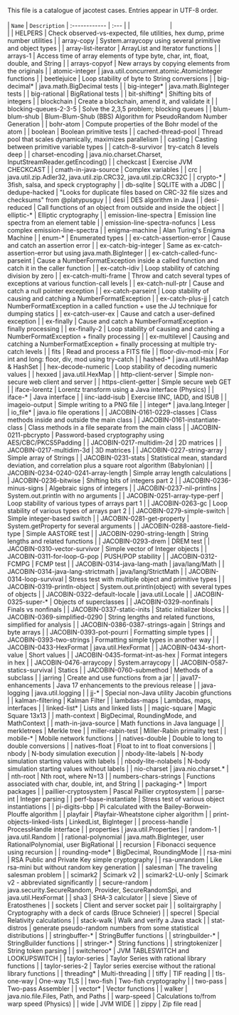 This file is a catalogue of jacotest cases. Entries appear in UTF-8 order.
<br>
<br>
| `Name` | `Description`
| :------------ | :--- |
|<img width=90/>|<img width=600/>|
|  HELPERS  | Check observed-vs-expected, file utilities, hex dump, prime number utilities |
|  array-copy  |  System.arraycopy using several primitive and object types |
|  array-list-iterator  | ArrayList and Iterator functions |
|  arrays-1  | Access time of array elements of type byte, char, int, float, double, and String |
|  arrays-copyof  | New arrays by copying elements from the originals |
|  atomic-integer  | java.util.concurrent.atomic.AtomicInteger functions |
|  beetlejuice  | Loop stability of byte to String conversions |
|  big-decimal*  | java.math.BigDecimal tests |
|  big-integer*  | java.math.BigInteger tests |
|  big-rational  | BigRational tests |
|  bit-shifting*  | Shifting bits of integers |
|  blockchain  | Create a blockchain, amend it, and validate it |
|  blocking-queues-2-3-5 | Solve the 2,3,5 problem; blocking queues |
|  blum-blum-shub | Blum-Blum-Shub (BBS) Algorithm for PseudoRandom Number Generation |
|  bohr-atom  | Compute properties of the Bohr model of the atom  |
|  boolean  | Boolean primitive tests |
|  cached-thread-pool  | Thread pool that scales dynamically, maximizes parallelism |
|  casting  | Casting between primitive variable types |
|  catch-8-survivor  | try-catch 8 levels deep |
|  charset-encoding  | java.nio.charset.Charset, InputStreamReader.getEncoding() |
|  checkcast  | Exercise JVM CHECKCAST |
|  cmath-in-java-source  | Complex variables |
|  crc  | java.util.zip.Adler32, java.util.zip.CRC32, java.util.zip.CRC32C |
|  crypto-* | 3fish, salsa, and speck cryptography |
|  db-sqlite  | SQLITE with a JDBC |
|  dedupe-hacked  | "Looks for duplicate files based on CRC-32 file sizes and checksums" from @platypusguy |
|  desi  | DES algorithm in Java |
|  desi-reduced | Call functions of an object from outside and inside the object |
|  elliptic-*  | Elliptic cryptography |
|  emission-line-spectra  | Emission line spectra from an element table |
|  emission-line-spectra-nofuncs  | Less complex emission-line-spectra |
|  enigma-machine  | Alan Turing's Enigma Machine |
|  enum-*  | Enumerated types |
|  ex-catch-assertion-error  | Cause and catch an assertion error |
|  ex-catch-big-integer  | Same as ex-catch-assertion-error but using java.math.BigInteger |
|  ex-catch-called-func-parseint  | Cause a NumberFormatException inside a called function and catch it in the caller function |
|  ex-catch-idiv  | Loop stability of catching division by zero |
|  ex-catch-multi-frame  | Throw and catch several types of exceptions at various function-call levels |
|  ex-catch-null-ptr  | Cause and catch a null pointer exception |
|  ex-catch-parseint  | Loop stability of causing and catching a NumberFormatException |
|  ex-catch-plus-jj | catch NumberFormatException in a called function + use the JJ technique for dumping statics |
|  ex-catch-user-ex  | Cause and catch a user-defined exception |
|  ex-finally  | Cause and catch a NumberFormatException + finally processing |
|  ex-finally-2  | Loop stability of causing and catching a NumberFormatException + finally processing |
|  ex-multilevel  | Causing and catching a NumberFormatException + finally processing at multiple try-catch levels |
|  fits  | Read and process a FITS file |
|  floor-div-mod-mix  | For int and long: floor, div, mod using try-catch |
|  hashed-*  | java.util.HashMap & HashSet |
|  hex-decode-numeric  | Loop stability of decoding numeric values |
|  hexxed | java.util.HexMap |
|  http-client-server  | Simple non-secure web client and server |
|  https-client-getter  | Simple secure web GET |
|  iface-lorentz | Lorentz transform using a Java interface (Physics) |
|  iface-* | Java interface |
|  iinc-iadd-isub | Exercise IINC, IADD, and ISUB |
|  imageio-output  | Simple writing to a PNG file  |
|  integer*  | java.lang.Integer |
|  io_file*  | java.io file operations |
|  JACOBIN-0161-0229-classes  | Class methods inside and outside the main class |
|  JACOBIN-0161-instantiate-class  | Class methods in a file separate from the main class |
|  JACOBIN-0211-pbcrypto  | Password-based cryptography using AES/CBC/PKCS5Padding |
|  JACOBIN-0217-multidim-2d  | 2D matrices |
|  JACOBIN-0217-multidim-3d  | 3D matrices |
|  JACOBIN-0227-string-array  | Simple array of Strings |
|  JACOBIN-0231-stats  | Statistical mean, standard deviation, and correlation plus a square root algorithm (Babylonian) |
|  JACOBIN-0234-0240-0241-array-length  | Simple array length calculations |
|  JACOBIN-0236-bitwise  | Shifting bits of integers part 2 |
|  JACOBIN-0236-minus-signs  | Algebraic signs of integers |
|  JACOBIN-0237-nil-printlns  | System.out.println with no arguments |
|  JACOBIN-0251-array-type-perf  | Loop stability of various types of arrays part 1 |
|  JACOBIN-0263-gc  | Loop stability of various types of arrays part 2 |
|  JACOBIN-0279-simple-switch  | Simple integer-based switch |
|  JACOBIN-0281-get-property  | System.getProperty for several arguments |
|  JACOBIN-0288-aastore-field-type  | Simple AASTORE test |
|  JACOBIN-0290-string-length  | String lengths and related functions |
|  JACOBIN-0293-drem  | DREM test |
|  JACOBIN-0310-vector-survivor  | Simple vector of Integer objects |
|  JACOBIN-0311-for-loop-G-pop  | PUSH/POP stability |
|  JACOBIN-0312-FCMPG  | FCMP test |
|  JACOBIN-0314-java-lang-math  | java/lang/Math |
|  JACOBIN-0314-java-lang-strictmath  | java/lang/StrictMath |
|  JACOBIN-0314-loop-survival  | Stress test with multiple object and primitive types |
|  JACOBIN-0319-println-object  | System.out.println(object) with several types of objects |
|  JACOBIN-0322-default-locale  | java.util.Locale |
|  JACOBIN-0325-super-*  | Objects of superclasses |
|  JACOBIN-0329-nonfinals  | Finals vs nonfinals |
|  JACOBIN-0337-static-inits  | Static initializer blocks |
|  JACOBIN-0369-simplified-0290  | String lengths and related functions, simplified for analysis |
|  JACOBIN-0386-0387-strings-again  | Strings and byte arrays |
|  JACOBIN-0393-pot-pourri  | Formatting simple types  |
|  JACOBIN-0393-two-strings  | Formatting simple types in another way |
|  JACOBIN-0433-HexFormat  | java.util.HexFormat |
|  JACOBIN-0434-short-value  | Short values |
|  JACOBIN-0435-format-int-as-hex  | Format integers in hex |
|  JACOBIN-0476-arraycopy  | System.arraycopy |
|  JACOBIN-0587-statics-survival  | Statics |
|  JACOBIN-0760-submethod  | Methods of a subclass |
|  jarring  | Create and use functions from a jar |
|  java17-enhancements  | Java 17 enhancements to the previous release |
|  java-logging  | java.util.logging |
|  jj-* | Special non-Java utility Jacobin gfunctions |
|  kalman-filtering  | Kalman Filter |
|  lambdas-maps  | Lambdas, maps, interfaces |
|  linked-list*  | Lists and linked lists |
|  magic-square  | Magic Square 13x13 |
|  math-context  | BigDecimal, RoundingMode, and MathContext |
|  math-in-java-source  | Math functions in Java language |
|  merkletrees  | Merkle tree |
|  miller-rabin-test  | Miller-Rabin primality test |
|  mobile-* | Mobile network functions |
|  natives-double  | Double to long to double conversions |
|  natives-float  | Float to int to float conversions |
|  nbody  | N-body simulation execution |
|  nbody-lite-labels  | N-body simulation starting values with labels |
|  nbody-lite-nolabels  | N-body simulation starting values without labels |
|  nio-charset  | java.nio.charset.* |
|  nth-root  | Nth root, where N=13 |
|  numbers-chars-strings  | Functions associated with char, double, int, and String |
|  packaging-*  | Import packages |
|  paillier-cryptosystem  | Pascal Paillier cryptosystem |
|  parse-int  | Integer parsing |
|  perf-base-instantiate  | Stress test of various object instantiations |
|  pi-digits-bbp | Pi calculated with the Bailey-Borwein-Plouffe algorithm |
|  playfair  | Playfair-Wheatstone cipher algorithm |
|  print-objects-linked-lists  | LinkedList, BigInteger |
|  process-handle  | ProcessHandle interface |
|  properties  | java.util.Properties |
|  random-1  | java.util.Random |
|  rational-polynomial |  java.math.BigInteger, user RationalPolynomial, user BigRational  |
|  recursion  | Fibonacci sequence using recursion |
|  rounding-mode* | BigDecimal, RoundingMode |
|  rsa-mini  | RSA Public and Private Key simple cryptography |
|  rsa-unrandom  | Like rsa-mini but without random key generation |
|  salesman  | The traveling salesman problem |
|  scimark2  | Scimark v2 |
|  scimark2-LU-only  | Scimark v2 - abbreviated significantly |
|  secure-random  | java.security.SecureRandom, Provider, SecureRandomSpi, and java.util.HexFormat |
|  sha3  | SHA-3 calculator |
|  sieve  | Sieve of Eratosthenes |
|  sockets  | Client and server socket pair |
|  solitairgraphy  | Cryptography with a deck of cards (Bruce Schneier) |
|  specrel  | Special Relativity calculations |
|  stack-walk  | Walk and verify a Java stack |
|  stat-distros |  generate pseudo-random numbers from some statistical distributions  |
|  stringbuffer-*  | StringBuffer functions |
|  stringbuilder-*  | StringBuilder functions |
|  stringer-*  | String functions |
|  stringtokenizer  | String token parsing |
|  switcheroo*  | JVM TABLESWITCH and LOOKUPSWITCH |
|  taylor-series  | Taylor Series with rational library functions |
|  taylor-series-2  | Taylor series exercise without the rational library functions |
|  threading*  | Multi-threading |
|  tiffy  | TIF reading |
|  tls-one-way  | One-way TLS |
|  two-fish  | Two-fish cryptography |
|  two-pass  | Two-pass Assembler |
|  vector*  | Vector functions |
|  walker  | java.nio.file.Files, Path, and Paths |
|  warp-speed  | Calculations to/from warp speed (Physics) |
|  wide  | JVM WIDE |
|  zippy  | Zip file read |

